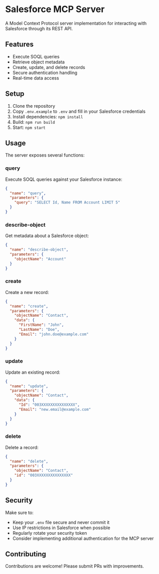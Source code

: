# Salesforce MCP Server

A Model Context Protocol server implementation for interacting with Salesforce through its REST API.

## Features

- Execute SOQL queries
- Retrieve object metadata
- Create, update, and delete records
- Secure authentication handling
- Real-time data access

## Setup

1. Clone the repository
2. Copy `.env.example` to `.env` and fill in your Salesforce credentials
3. Install dependencies: `npm install`
4. Build: `npm run build`
5. Start: `npm start`

## Usage

The server exposes several functions:

### query
Execute SOQL queries against your Salesforce instance:
```json
{
  "name": "query",
  "parameters": {
    "query": "SELECT Id, Name FROM Account LIMIT 5"
  }
}
```

### describe-object
Get metadata about a Salesforce object:
```json
{
  "name": "describe-object",
  "parameters": {
    "objectName": "Account"
  }
}
```

### create
Create a new record:
```json
{
  "name": "create",
  "parameters": {
    "objectName": "Contact",
    "data": {
      "FirstName": "John",
      "LastName": "Doe",
      "Email": "john.doe@example.com"
    }
  }
}
```

### update
Update an existing record:
```json
{
  "name": "update",
  "parameters": {
    "objectName": "Contact",
    "data": {
      "Id": "003XXXXXXXXXXXXXXX",
      "Email": "new.email@example.com"
    }
  }
}
```

### delete
Delete a record:
```json
{
  "name": "delete",
  "parameters": {
    "objectName": "Contact",
    "id": "003XXXXXXXXXXXXXXX"
  }
}
```

## Security

Make sure to:
- Keep your `.env` file secure and never commit it
- Use IP restrictions in Salesforce when possible
- Regularly rotate your security token
- Consider implementing additional authentication for the MCP server

## Contributing

Contributions are welcome! Please submit PRs with improvements.